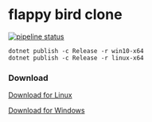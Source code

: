 # flappy bird clone
[![pipeline status](https://gitlab.com/efunb/flappy-bird-clone/badges/stable/pipeline.svg)](https://gitlab.com/efunb/flappy-bird-clone/commits/stable)

```
dotnet publish -c Release -r win10-x64
dotnet publish -c Release -r linux-x64
```

### Download

[Download for Linux](https://gitlab.com/efunb/flappy-bird-clone/-/jobs/artifacts/master/download?job=linux-optimized)

[Download for Windows](https://gitlab.com/efunb/flappy-bird-clone/-/jobs/artifacts/master/download?job=windows-optimized)